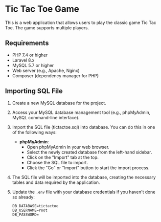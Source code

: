 # Tic Tac Toe Game

This is a web application that allows users to play the classic game Tic Tac Toe. The game supports multiple players.

## Requirements

- PHP 7.4 or higher
- Laravel 8.x
- MySQL 5.7 or higher
- Web server (e.g., Apache, Nginx)
- Composer (dependency manager for PHP)

## Importing SQL File

1. Create a new MySQL database for the project.

2. Access your MySQL database management tool (e.g., phpMyAdmin, MySQL command-line interface).

3. Import the SQL file (tictactoe.sql) into database. You can do this in one of the following ways:

   - **phpMyAdmin**: 
     - Open phpMyAdmin in your web browser.
     - Select the newly created database from the left-hand sidebar.
     - Click on the "Import" tab at the top.
     - Choose the SQL file to import.
     - Click the "Go" or "Import" button to start the import process.

4. The SQL file will be imported into the database, creating the necessary tables and data required by the application.

5. Update the `.env` file with your database credentials if you haven't done so already:

   ```dotenv
   DB_DATABASE=tictactoe
   DB_USERNAME=root
   DB_PASSWORD=

